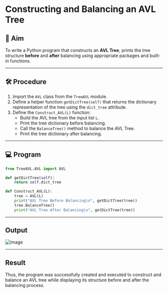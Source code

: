 # Constructing and Balancing an AVL Tree

## 📌 Aim
To write a Python program that constructs an **AVL Tree**, prints the tree structure **before** and **after** balancing using appropriate packages and built-in functions.

---

## 🛠 Procedure
1. Import the `AVL` class from the `TreeAVL` module.
2. Define a helper function `getDictTree(self)` that returns the dictionary representation of the tree using the `dict_tree` attribute.
3. Define the `Construct_AVL(L)` function:
   - Build the AVL tree from the input list `L`.
   - Print the tree dictionary before balancing.
   - Call the `BalanceTree()` method to balance the AVL Tree.
   - Print the tree dictionary after balancing.

---

## 💻 Program

```python
from TreeAVL.AVL import AVL

def getDictTree(self):
    return self.dict_tree

def Construct_AVL(L):
    tree = AVL(L)
    print("AVL Tree Before Balancing\n", getDictTree(tree))
    tree.BalanceTree()
    print("AVL Tree After Balancing\n", getDictTree(tree))
```
---
## Output

![image](https://github.com/user-attachments/assets/41b657d0-4eb5-4e68-accc-668368a6db7d)

---

## Result 
Thus, the program was successfully created and executed to construct and balance an AVL tree while displaying its structure before and after the balancing process.


